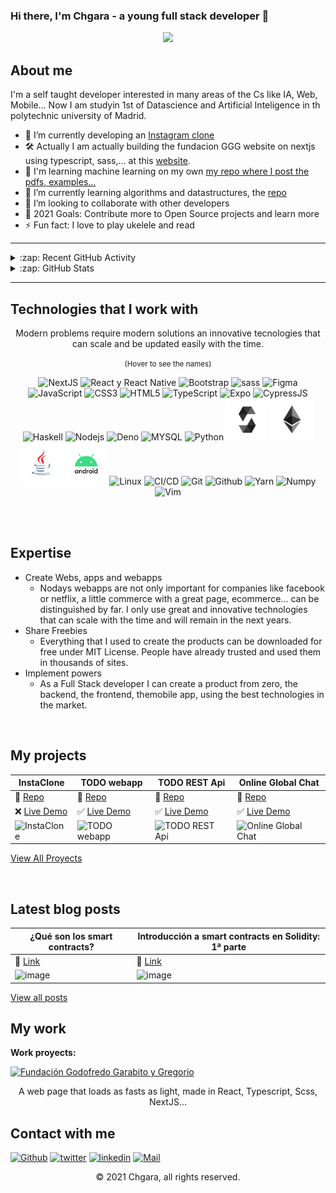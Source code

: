 ### Hi there, I'm Chgara - a young full stack developer 👋

<p align="center">
  <img src="https://i.ibb.co/C0TtX4S/IMG-20201113-233032-tigr-1.jpg">
</p>

## About me

I'm a self taught developer interested in many areas of the Cs like IA, Web, Mobile... Now I am studyin 1st of Datascience and Artificial Inteligence in th polytechnic university of Madrid.

- 📱 I’m currently developing an [Instagram clone][instaclone]
- 🛠️ Actually I am actually building the fundacion GGG website on nextjs using typescript, sass,... at this [website][fundacionggg].
- 🤖 I'm learning machine learning on my own [my repo where I post the pdfs, examples...][ml]
- 🌱 I’m currently learning algorithms and datastructures, the [repo][datastructures]
- 👯 I’m looking to collaborate with other developers
- 🥅 2021 Goals: Contribute more to Open Source projects and learn more
- ⚡ Fun fact: I love to play ukelele and read

---

<details>
  <summary>:zap: Recent GitHub Activity</summary>
  
<!--START_SECTION:activity-->
1. ❗️ Opened issue [#4](https://github.com/sohkai/syntastic-local-solhint/issues/4) in [sohkai/syntastic-local-solhint](https://github.com/sohkai/syntastic-local-solhint)
2. ❌ Closed PR [#1](https://github.com/chgara/chgara/pull/1) in [chgara/chgara](https://github.com/chgara/chgara)
3. ❌ Closed PR [#2](https://github.com/chgara/chgara/pull/2) in [chgara/chgara](https://github.com/chgara/chgara)
4. 💪 Opened PR [#2](https://github.com/chgara/chgara/pull/2) in [chgara/chgara](https://github.com/chgara/chgara)
<!--END_SECTION:activity-->

</details>

<details>
  <summary>:zap: GitHub Stats</summary>
    <img align="center" src="https://github-readme-stats.vercel.app/api?username=chgara&include_all_commits=true&count_private=true&show_icons=true&line_height=20&title_color=7A7ADB&icon_color=2234AE&text_color=D3D3D3&bg_color=0,000000,130F40" alt="Chgara's Github Stats">
</details>

---

## Technologies that I work with

<p align="center">Modern problems require modern solutions an innovative tecnologies that can scale and be updated easily with the time.</p>
<p align="center"><small>(Hover to see the names)</small></p>

<p align="center">
  <img src="https://i.ibb.co/cv6R6kR/nextjs.png" title="NextJS" width="67.5px" />
  <img src="https://i.ibb.co/pvk5HDf/rn.png" title="React y React Native" width="67.5px" />
  <img src="https://s3.amazonaws.com/creativetim_bucket/tim_static_images/presentation-page/bootstrap.jpg" title="Bootstrap" width="67.5px" />
  <img src="https://s3.amazonaws.com/creativetim_bucket/tim_static_images/presentation-page/sass.jpg" title="sass" width="67.5px" />
  <img src="https://s3.amazonaws.com/creativetim_bucket/tim_static_images/presentation-page/figma.jpg" title="Figma" width="67.5px" />
  <img src="https://i.ibb.co/cQFHVC4/js.png" title="JavaScript" width="67.5px" />   
  <img src="https://i.ibb.co/MnbFjDy/css.png" title="CSS3" width="67.5px" />    
  <img src="https://i.ibb.co/2Sh7z7f/html.png" title="HTML5" width="67.5px" />  
  <img src="https://i.ibb.co/yR16d13/ts.png" title="TypeScript" width="67.5px" />    
  <img src="https://i.ibb.co/44nccJm/expo.png" title="Expo" width="67.5px" />    
  <img src="https://i.ibb.co/RPFYwDC/cypress.png" title="CypressJS" width="67.5px" />
  <img src="https://i.ibb.co/0m49HVX/haskell.png" title="Haskell" width="67.5px" />
  <img src="https://i.ibb.co/rH74K6Q/ndoe.png" title="Nodejs" width="67.5px" />    
  <img src="https://i.ibb.co/yfSrDbb/deno.png" title="Deno" width="67.5px" />  
  <img src="https://i.ibb.co/9YFgkc4/mysql.png" title="MYSQL" width="67.5px" />
  <img src="https://i.ibb.co/T2FRG7z/python.png" title="Python" width="67.5px" />
  <img src="/solidity.png" title="solidity" width="67.5px" />
  <img src="/ethereum.png" title="Ethereum" width="67.5px" />
  <img src="/java.png" title="Java" width="67.5px" />
  <img src="/android.png" title="Android" width="67.5px" />
  <img src="https://i.ibb.co/tQqPp9R/linux.png" title="Linux" width="67.5px" />
  <img src="https://i.ibb.co/c2rTJZ5/ci.png" title="CI/CD" width="67.5px" />
  <img src="https://i.ibb.co/QQ2F1tW/git.png" title="Git" width="67.5px" />
  <img src="https://i.ibb.co/HqFpgVW/github.png" title="Github" width="67.5px" />
  <img src="https://i.ibb.co/gvnTq5X/yarn.png" title="Yarn" width="67.5px" />
  <img src="https://i.ibb.co/TkrTRm6/numpy.png" title="Numpy" width="67.5px" />
  <img src="https://i.ibb.co/9yrxbgx/vim.png" title="Vim" width="67.5px" />
</p>

<br />
<br />

## Expertise

- Create Webs, apps and webapps
  - Nodays webapps are not only important for companies like facebook or netflix, a little commerce with a great page, ecommerce... can be distinguished by far. I only use great and innovative technologies that can scale with the time and will remain in the next years.
- Share Freebies
  - Everything that I used to create the products can be downloaded for free under MIT License. People have already trusted and used them in thousands of sites.
- Implement powers
  - As a Full Stack developer I can create a product from zero, the backend, the frontend, themobile app, using the best technologies in the market.

<br />

## My projects

| InstaClone                                                                                                                                                                              | TODO webapp                                                                                                                                                                            | TODO REST Api                                                                                                                      | Online Global Chat                                                                                                                                                                                        |
| --------------------------------------------------------------------------------------------------------------------------------------------------------------------------------------- | -------------------------------------------------------------------------------------------------------------------------------------------------------------------------------------- | ---------------------------------------------------------------------------------------------------------------------------------- | --------------------------------------------------------------------------------------------------------------------------------------------------------------------------------------------------------- |
| 📖 [Repo](https://github.com/chgara/instaClone)                                                                                                                                         | 📖 [Repo](https://github.com/chgara/chgara-TODO-Client)                                                                                                                                | 📖 [Repo](https://github.com/chgara/chgara-TODO-RestApi)                                                                           | 📖 [Repo](https://github.com/chgara/Chat-funcional-server)                                                                                                                                                |
| ❌ [Live Demo](https://github.com/chgara/instaClone)                                                                                                                                    | ✅ [Live Demo](https://chgara-todo-client.vercel.app/)                                                                                                                                 | ✅ [Live Demo](https://chgara-todolist-server.herokuapp.com/api)                                                                   | ✅ [Live Demo](https://try-chat.herokuapp.com/)                                                                                                                                                           |
| ![InstaClone](https://camo.githubusercontent.com/1de475cb5c49f0c8371fd6d768ba7fdb6c999fa2c818b88770c27068f00f7299/68747470733a2f2f692e6962622e636f2f475473776d66682f70686f6e652e706e67) | ![TODO webapp](https://camo.githubusercontent.com/f641cbf2ce655f3642de92406b3ba05352a5a88074a0dd9e7fb9ba83af1f3af7/68747470733a2f2f692e6962622e636f2f547133627471462f746f646f2e706e67) | ![TODO REST Api](https://d2908q01vomqb2.cloudfront.net/fc074d501302eb2b93e2554793fcaf50b3bf7291/2019/08/12/restAPI-2-1176x630.jpg) | ![Online Global Chat](https://camo.githubusercontent.com/415c2d8c6c823cca43c6cb0db4c04fa5ebe0fb8d0ee9ac1043c928dfd7f11f43/68747470733a2f2f692e6962622e636f2f71644c437646772f677265656e2d436861742e706e67) |

[View All Proyects](https://github.com/chgara?tab=repositories&q=conta&type=&language=&sort=)

<br />

## Latest blog posts

| ¿Qué son los smart contracts? | Introducción a smart contracts en Solidity: 1ª parte| 
| ----------- | ----------- | 
| 📖 [Link](https://www.elladodelmal.com/2021/12/blockchain-smart-contracts-una-serie.html) | 📖 [Link](https://www.elladodelmal.com/2021/12/blockchain-smartcontrats-primer-smart.html) |
| ![image](https://blogger.googleusercontent.com/img/a/AVvXsEidxAke-kRl6ntAOR3COnwsyfMwjPU2pn8VtqgYoslAR1gr5-U51mA5nrGF1il0BnwvY095kqpIX98IhyjtdWNfg-uR9fALLsHv4AbxDvs0xUwbUOqGxcE5nQGtwdxmMyuFjdz99BG_rPkG_pPm4n2wbCQKuYbfRdXNzdfiTSYTbWQJGEIIrg=s800)       | ![image](https://blogger.googleusercontent.com/img/a/AVvXsEiYItQYEdSyY76WNW_2IIY5e-6nKa5ELp9vhlwkaHiT3vVKqAadhr1vUB19etnJIiII_yHkBIGLMoGaM0CIusIyUkwS0Jzkl9NF6ECfVfPthcfEU0kM8ofr3WaIqsRvQ2p-Knv-1kj94qhJjOgloKfyPIvdErNdPoGxM2eOQca-sm2F8liY5Q=s800)       |

[View all posts](https://www.linkedin.com/in/chema-garabito/)

## My work

**Work proyects:**

[![Fundación Godofredo Garabito y Gregorio](https://i.ibb.co/FhMjtsS/fundacionggg-2.jpg)](https://fundacionggg.com/ "React web page")

<p align="center">A web page that loads as fasts as light, made in React, Typescript, Scss, NextJS...</p>

## Contact with me

[<img alt="Github" src="https://img.shields.io/badge/GitHub-%2312100E.svg?&style=for-the-badge&logo=Github&logoColor=white" />][githubuser] [<img alt="twitter" src="https://img.shields.io/badge/twitter-%231DA1F2.svg?&style=for-the-badge&logo=twitter&logoColor=white" />][twitter] [<img alt="linkedin" src="https://img.shields.io/badge/linkedin-%230077B5.svg?&style=for-the-badge&logo=linkedin&logoColor=white" />][linkedin] [<img alt="Mail" src="https://img.shields.io/badge/Gmail-D14836?style=for-the-badge&logo=gmail&logoColor=white" />][mail]

<p align="center"> © 2021 Chgara, all rights reserved.</p>
<!---
when have a web page
<p align="center">
https://www.creative-tim.com
</p>
-->

 <!--[website]: https://codeSTACKr.com-->

[mail]: https://www.mypublicinbox.com/ChemaGarabito
[bigproyect]: https://chgara-todo-client.vercel.app
[twitter]: https://twitter.com/chema_garabito
[linkedin]: https://www.linkedin.com/in/jos%C3%A9-mar%C3%ADa-s%C3%A1nchez-garabito-b13593219/
[ml]: https://github.com/chgara/machineLearningLearn
[restapi]: https://github.com/chgara/chgara-TODO-RestApi
[react]: https://github.com/chgara/chgara-TODO-Client
[githubuser]: https://github.com/chgara
[fundacionggg]: https://fundacionggg.com
[datastructures]: https://github.com/chgara/datastructures
[instaclone]: https://github.com/chgara/instaClone

<!-- EXAMPLE TABLE -->
<!-- | hola        | hola        | hola        | hola        | -->
<!-- | ----------- | ----------- | ----------- | ----------- | -->
<!-- | 📖 [Repo]() | 📖 [Repo]() | 📖 [Repo]() | 📖 [Repo]() | -->
<!-- | ![]()       | ![]()       | ![]()       | ![]()       | -->

<!-- [View all posts](https://www.linkedin.com/in/chema-garabito/) -->
